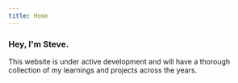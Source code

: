 ```yaml
---
title: Home
---
```


### Hey, I'm Steve.

This website is under active development and will have a thorough collection of my learnings and projects across the years.
